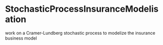 # StochasticProcessInsuranceModelisation
work on a Cramer-Lundberg stochastic process to modelize the insurance business model
